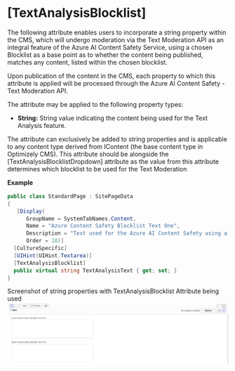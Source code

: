 # [TextAnalysisBlocklist]

The following attribute enables users to incorporate a string property within the CMS, which will undergo moderation via the Text Moderation API as an integral feature of the Azure AI Content Safety Service, using a chosen Blocklist as a base point as to whether the content being published, matches any content, listed within the chosen blocklist. 

Upon publication of the content in the CMS, each property to which this attribute is applied will be processed through the Azure AI Content Safety - Text Moderation API.

The attribute may be applied to the following property types:

- **String:** String value indicating the content being used for the Text Analysis feature.

The attribute can exclusively be added to string properties and is applicable to any content type derived from IContent (the base content type in Optimizely CMS).
This attribute should be alongside the [TextAnalysisBlocklistDropdown] attribute as the value from this attribute determines which blocklist to be used for the Text Moderation

**Example**
``` C#
public class StandardPage : SitePageData
{
   [Display(
      GroupName = SystemTabNames.Content,
      Name = "Azure Content Safety Blocklist Text One",
      Description = "Text used for the Azure AI Content Safety using a Blocklist",
      Order = 10)]
  [CultureSpecific]
  [UIHint(UIHint.Textarea)]
  [TextAnalysisBlocklist]
  public virtual string TextAnalysisText { get; set; }
}
```

Screenshot of string properties with TextAnalysisBlocklist Attribute being used
![TextAnalysisBlocklist](/docs/Features/Images/TextAnalysisBlocklist.JPG)
